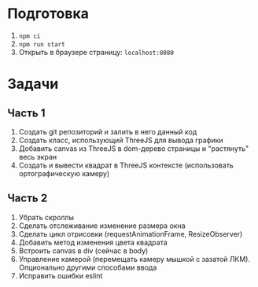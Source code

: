 # Подготовка

1. `npm ci`
3. `npm run start`
4. Открыть в браузере страницу: `localhost:8080`

# Задачи

## Часть 1

1. Создать git репозиторий и залить в него данный код
2. Создать класс, использующий ThreeJS для вывода графики
3. Добавить canvas из ThreeJS в dom-дерево страницы и "растянуть" весь экран
4. Создать и вывести квадрат в ThreeJS контексте (использовать ортографическую камеру)

## Часть 2

1. Убрать скроллы
2. Сделать отслеживание изменение размера окна
3. Сделать цикл отрисовки (requestAnimationFrame, ResizeObserver)
4. Добавить метод изменения цвета квадрата
5. Встроить canvas в div (сейчас в body)
6. Управление камерой (перемещать камеру мышкой с зазатой ЛКМ). Опционально другими способами ввода
7. Исправить ошибки eslint

